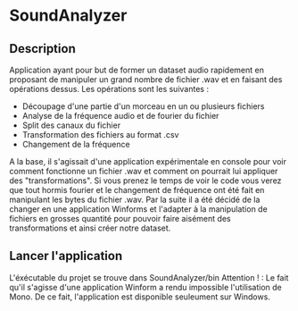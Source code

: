 # SoundAnalyzer

## Description
Application ayant pour but de former un dataset audio rapidement en proposant de manipuler un grand nombre de fichier .wav et en faisant des opérations dessus.
Les opérations sont les suivantes :
  - Découpage d'une partie d'un morceau en un ou plusieurs fichiers
  - Analyse de la fréquence audio et de fourier du fichier
  - Split des canaux du fichier
  - Transformation des fichiers au format .csv
  - Changement de la fréquence
 
A la base, il s'agissait d'une application expérimentale en console pour voir comment fonctionne un fichier .wav et comment on pourrait lui appliquer des "transformations". Si vous prenez le temps de voir le code vous verez que tout hormis fourier et le changement de fréquence ont été fait en manipulant les bytes du fichier .wav.
Par la suite il a été décidé de la changer en une application Winforms et l'adapter à la manipulation de fichiers en grosses quantité pour pouvoir faire aisément des transformations et ainsi créer notre dataset.

## Lancer l'application
L'éxécutable du projet se trouve dans SoundAnalyzer/bin
Attention ! : Le fait qu'il s'agisse d'une application Winform a rendu impossible l'utilisation de Mono. De ce fait, l'application est disponible seuleument sur Windows.
